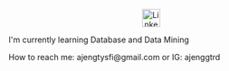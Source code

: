 <p align="center">
<a href="https://github.com/ajenggtrd">
</p>

<p align="center">
<a href="https://www.linkedin.com/in/ajeng-tiara-dilla/"><img width="32px" alt="Linkedin" title="Linkedin" src="https://i.imgur.com/yRpa1dQ.png"/></a>

I'm currently learning Database and Data Mining
</p>
How to reach me: ajengtysfi@gmail.com or IG: ajenggtrd

<!---
ajenggtrd/ajenggtrd is a ✨ special ✨ repository because its `README.md` (this file) appears on your GitHub profile.
You can click the Preview link to take a look at your changes.
--->
